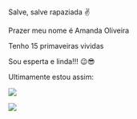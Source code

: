Salve, salve rapaziada ✌

Prazer meu nome é Amanda Oliveira

Tenho 15 primaveiras vividas 

Sou esperta e linda!!! 😉😎

Ultimamente estou assim:

![](https://th.bing.com/th?id=OIP.jdmpfxqc4Mo5GIyi7aucPAAAAA&w=250&h=250&c=8&rs=1&qlt=90&o=6&pid=3.1&rm=2)

![](https://c.tenor.com/YGN0bKuAHb4AAAAM/mc-poze-puto.gif)
